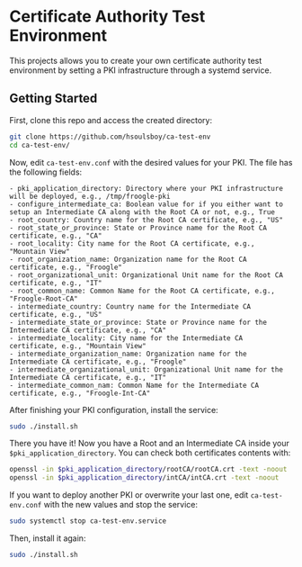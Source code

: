 # Certificate Authority Test Environment

This projects allows you to create your own certificate authority test environment by setting a PKI infrastructure through a systemd service.

## Getting Started

First, clone this repo and access the created directory:
```bash
git clone https://github.com/hsoulsboy/ca-test-env
cd ca-test-env/
```

Now, edit `ca-test-env.conf` with the desired values for your PKI. The file has the following fields:
```
- pki_application_directory: Directory where your PKI infrastructure will be deployed, e.g., /tmp/froogle-pki
- configure_intermediate_ca: Boolean value for if you either want to setup an Intermediate CA along with the Root CA or not, e.g., True
- root_country: Country name for the Root CA certificate, e.g., "US"
- root_state_or_province: State or Province name for the Root CA certificate, e.g., "CA"
- root_locality: City name for the Root CA certificate, e.g., "Mountain View"
- root_organization_name: Organization name for the Root CA certificate, e.g., "Froogle"
- root_organizational_unit: Organizational Unit name for the Root CA certificate, e.g., "IT"
- root_common_name: Common Name for the Root CA certificate, e.g., "Froogle-Root-CA"
- intermediate_country: Country name for the Intermediate CA certificate, e.g., "US"
- intermediate_state_or_province: State or Province name for the Intermediate CA certificate, e.g., "CA"
- intermediate_locality: City name for the Intermediate CA certificate, e.g., "Mountain View"
- intermediate_organization_name: Organization name for the Intermediate CA certificate, e.g., "Froogle"
- intermediate_organizational_unit: Organizational Unit name for the Intermediate CA certificate, e.g., "IT"
- intermediate_common_nam: Common Name for the Intermediate CA certificate, e.g., "Froogle-Int-CA"
```

After finishing your PKI configuration, install the service:
```bash
sudo ./install.sh
```

There you have it! Now you have a Root and an Intermediate CA inside your `$pki_application_directory`. You can check both certificates contents with:
```bash
openssl -in $pki_application_directory/rootCA/rootCA.crt -text -noout
openssl -in $pki_application_directory/intCA/intCA.crt -text -noout
```

If you want to deploy another PKI or overwrite your last one, edit `ca-test-env.conf` with the new values and stop the service:
```bash
sudo systemctl stop ca-test-env.service
```

Then, install it again:
```bash
sudo ./install.sh
```
